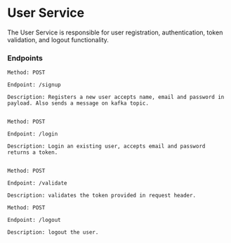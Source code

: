 # User Service
The User Service is responsible for user registration, authentication, token validation, and logout functionality.

### Endpoints

    Method: POST
    
    Endpoint: /signup
    
    Description: Registers a new user accepts name, email and password in payload. Also sends a message on kafka topic.


    Method: POST
    
    Endpoint: /login
    
    Description: Login an existing user, accepts email and password returns a token.


    Method: POST
    
    Endpoint: /validate
    
    Description: validates the token provided in request header.

    Method: POST
    
    Endpoint: /logout
    
    Description: logout the user.
